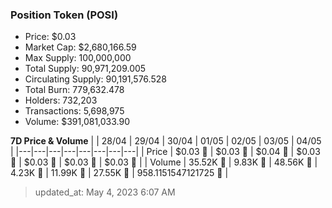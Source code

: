
  ### Position Token (POSI)
  - Price: $0.03
  - Market Cap: $2,680,166.59
  - Max Supply: 100,000,000
  - Total Supply: 90,971,209.005
  - Circulating Supply: 90,191,576.528
  - Total Burn: 779,632.478
  - Holders: 732,203
  - Transactions: 5,698,975
  - Volume: $391,081,033.90

  **7D Price & Volume**
  | | 28&#x2F;04 | 29&#x2F;04 | 30&#x2F;04 | 01&#x2F;05 | 02&#x2F;05 | 03&#x2F;05 | 04&#x2F;05 |
  |---|---|---|---|---|---|---|---|
  | Price | $0.03 🚀 | $0.03 🚀 | $0.04 🚀 | $0.03 🔻 | $0.03 🔻 | $0.03 🔻 | $0.03 🔻 |
  | Volume | 35.52K 🚀 | 9.83K 🔻 | 48.56K 🚀 | 4.23K 🔻 | 11.99K 🚀 | 27.55K 🚀 | 958.1151547121725 🔻 |

  > updated_at: May 4, 2023 6:07 AM
